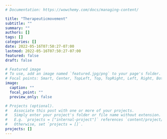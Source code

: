 ```yaml
---
# Documentation: https://wowchemy.com/docs/managing-content/

title: "Therapeuticmovement"
subtitle: ""
summary: ""
authors: []
tags: []
categories: []
date: 2022-05-16T07:50:27-07:00
lastmod: 2022-05-16T07:50:27-07:00
featured: false
draft: false

# Featured image
# To use, add an image named `featured.jpg/png` to your page's folder.
# Focal points: Smart, Center, TopLeft, Top, TopRight, Left, Right, BottomLeft, Bottom, BottomRight.
image:
  caption: ""
  focal_point: ""
  preview_only: false

# Projects (optional).
#   Associate this post with one or more of your projects.
#   Simply enter your project's folder or file name without extension.
#   E.g. `projects = ["internal-project"]` references `content/project/deep-learning/index.md`.
#   Otherwise, set `projects = []`.
projects: []
---
```

